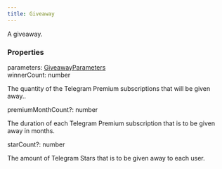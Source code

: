 ```yaml
---
title: Giveaway
---
```


A giveaway.

### Properties

<div class="flex flex-col gap-3"><div><div class="flex gap-2"><div class="font-mono"><span class="font-bold">parameters</span><span class="opacity-50">:</span> <a href="/types/giveawayparameters"  >GiveawayParameters</a></div></div></div><div><div class="flex gap-2"><div class="font-mono"><span class="font-bold">winnerCount</span><span class="opacity-50">:</span> <span>number</span></div></div><div class="pl-3"><div class="no-margin">

The quantity of the Telegram Premium subscriptions that will be given away..

</div></div></div><div><div class="flex gap-2"><div class="font-mono"><span class="font-bold">premiumMonthCount</span><span class="opacity-50"><span title="Optional" class="cursor-help">?</span>:</span> <span>number</span></div></div><div class="pl-3"><div class="no-margin">

The duration of each Telegram Premium subscription that is to be given away in months.

</div></div></div><div><div class="flex gap-2"><div class="font-mono"><span class="font-bold">starCount</span><span class="opacity-50"><span title="Optional" class="cursor-help">?</span>:</span> <span>number</span></div></div><div class="pl-3"><div class="no-margin">

The amount of Telegram Stars that is to be given away to each user.

</div></div></div></div>

